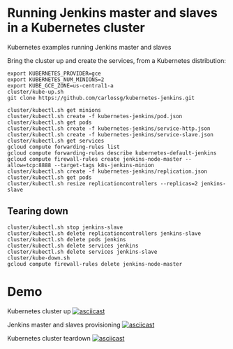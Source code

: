 Running Jenkins master and slaves in a Kubernetes cluster
==================

Kubernetes examples running Jenkins master and slaves

Bring the cluster up and create the services, from a Kubernetes distribution:

```
export KUBERNETES_PROVIDER=gce
export KUBERNETES_NUM_MINIONS=2
export KUBE_GCE_ZONE=us-central1-a
cluster/kube-up.sh
git clone https://github.com/carlossg/kubernetes-jenkins.git

cluster/kubectl.sh get minions
cluster/kubectl.sh create -f kubernetes-jenkins/pod.json
cluster/kubectl.sh get pods
cluster/kubectl.sh create -f kubernetes-jenkins/service-http.json
cluster/kubectl.sh create -f kubernetes-jenkins/service-slave.json
cluster/kubectl.sh get services
gcloud compute forwarding-rules list
gcloud compute forwarding-rules describe kubernetes-default-jenkins
gcloud compute firewall-rules create jenkins-node-master --allow=tcp:8888 --target-tags k8s-jenkins-minion
cluster/kubectl.sh create -f kubernetes-jenkins/replication.json
cluster/kubectl.sh get pods
cluster/kubectl.sh resize replicationcontrollers --replicas=2 jenkins-slave
```


## Tearing down

```
cluster/kubectl.sh stop jenkins-slave
cluster/kubectl.sh delete replicationcontrollers jenkins-slave
cluster/kubectl.sh delete pods jenkins
cluster/kubectl.sh delete services jenkins
cluster/kubectl.sh delete services jenkins-slave
cluster/kube-down.sh
gcloud compute firewall-rules delete jenkins-node-master
```

# Demo

Kubernetes cluster up
[![asciicast](https://asciinema.org/a/18161.png)](https://asciinema.org/a/18161)

Jenkins master and slaves provisioning
[![asciicast](https://asciinema.org/a/18162.png)](https://asciinema.org/a/18162)

Kubernetes cluster teardown
[![asciicast](https://asciinema.org/a/18163.png)](https://asciinema.org/a/18163)
